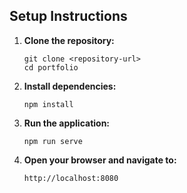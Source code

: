 ## Setup Instructions

1. **Clone the repository:**
   ```
   git clone <repository-url>
   cd portfolio
   ```

2. **Install dependencies:**
   ```
   npm install
   ```

3. **Run the application:**
   ```
   npm run serve
   ```

4. **Open your browser and navigate to:**
   ```
   http://localhost:8080
   ```
